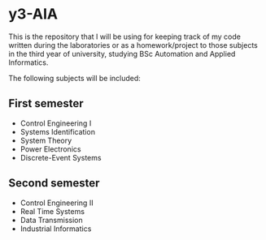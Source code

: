 # y3-AIA
This is the repository that I will be using for keeping track of my code written during the laboratories or as a homework/project to those subjects in the third year of university, studying BSc Automation and Applied Informatics.

The following subjects will be included:
## First semester
- Control Engineering I
- Systems Identification
- System Theory
- Power Electronics
- Discrete-Event Systems

## Second semester
- Control Engineering II
- Real Time Systems
- Data Transmission
- Industrial Informatics
